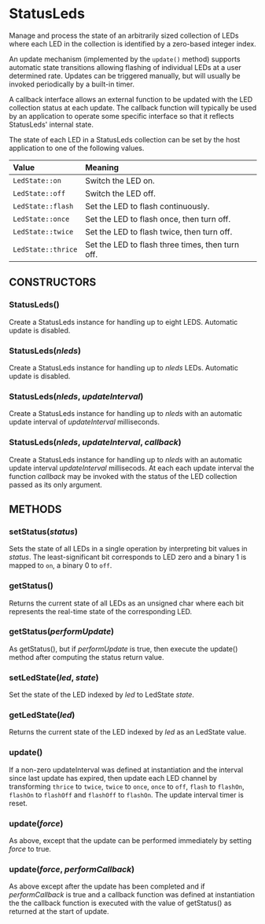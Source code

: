 # StatusLeds

Manage and process the state of an arbitrarily sized collection of LEDs
where each LED in the collection is identified by a zero-based integer
index.

An update mechanism (implemented by the ```update()``` method) supports
automatic state transitions allowing flashing of individual LEDs at a
user determined rate.
Updates can be triggered manually, but will usually be invoked
periodically by a built-in timer.

A callback interface allows an external function to be updated with the
LED collection status at each update.
The callback function will typically be used by an application to
operate some specific interface so that it reflects StatusLeds'
internal state.

The state of each LED in a StatusLeds collection can be set by the host
application to one of the following values.

| Value                    | Meaning |
| :---                     | :---    |
| ```LedState::on```       | Switch the LED on. |
| ```LedState::off```      | Switch the LED off. |
| ```LedState::flash```    | Set the LED to flash continuously. |
| ```LedState::once```     | Set the LED to flash once, then turn off. |
| ```LedState::twice```    | Set the LED to flash twice, then turn off. |
| ```LedState::thrice```   | Set the LED to flash three times, then turn off. |

## CONSTRUCTORS

### StatusLeds()

Create a StatusLeds instance for handling up to eight LEDS. Automatic
update is disabled.

### StatusLeds(*nleds*)

Create a StatusLeds instance for handling up to *nleds* LEDs.
Automatic update is disabled.

### StatusLeds(*nleds*, *updateInterval*)

Create a StatusLeds instance for handling up to *nleds* with an
automatic update interval of *updateInterval* milliseconds.

### StatusLeds(*nleds*, *updateInterval*, *callback*)

Create a StatusLeds instance for handling up to *nleds* with an
automatic update interval *updateInterval* millisecods. At each
each update interval the function *callback* may be invoked with
the status of the LED collection passed as its only argument.


## METHODS

### setStatus(*status*)

Sets the state of all LEDs in a single operation by interpreting bit
values in *status*. The least-significant bit corresponds to LED zero
and a binary 1 is mapped to ```on```, a binary 0 to ```off```.

### getStatus()

Returns the current state of all LEDs as an unsigned char where each bit
represents the real-time state of the corresponding LED.

### getStatus(*performUpdate*)

As getStatus(), but if *performUpdate* is true, then execute the
update() method after computing the status return value.

### setLedState(*led*, *state*)

Set the state of the LED indexed by *led* to LedState *state*.

### getLedState(*led*)

Returns the current state of the LED indexed by *led* as an LedState
value.

### update()

If a non-zero updateInterval was defined at instantiation and the
interval since last update has expired, then update each LED channel
by transforming ```thrice``` to ```twice```, ```twice``` to ```once```,
```once``` to ```off```, ```flash``` to ```flashOn```, ```flashOn```
to ```flashOff``` and ```flashOff``` to ```flashOn```.
The update interval timer is reset. 

### update(*force*)

As above, except that the update can be performed immediately by
setting *force* to true.

### update(*force*, *performCallback*)

As above except after the update has been completed and if
*performCallback* is true and a callback function was defined
at instantiation the the callback function is executed with the
value of getStatus() as returned at the start of update.


